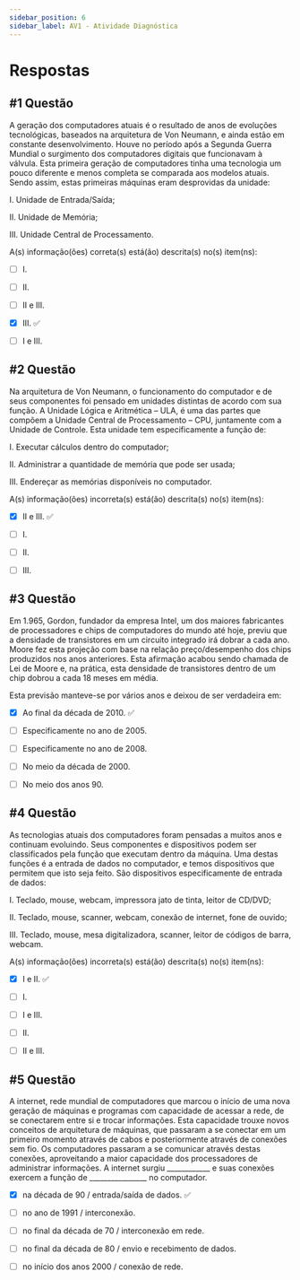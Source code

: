```yaml
---
sidebar_position: 6
sidebar_label: AV1 - Atividade Diagnóstica
---
```


# Respostas



## #1 Questão

  


A geração dos computadores atuais é o resultado de anos de evoluções tecnológicas, baseados na arquitetura de Von Neumann, e ainda estão em constante desenvolvimento. Houve no período após a Segunda Guerra Mundial o surgimento dos computadores digitais que funcionavam à válvula. Esta primeira geração de computadores tinha uma tecnologia um pouco diferente e menos completa se comparada aos modelos atuais. Sendo assim, estas primeiras máquinas eram desprovidas da unidade:  
  
I. Unidade de Entrada/Saída;  
  
II. Unidade de Memória;  
  
III. Unidade Central de Processamento.  
  
A(s) informação(ões) correta(s) está(ão) descrita(s) no(s) item(ns):

  

- [ ] I.

- [ ] II.

- [ ] II e III.

- [x] III. ✅

- [ ] I e III.




## #2 Questão

  


Na arquitetura de Von Neumann, o funcionamento do computador e de seus componentes foi pensado em unidades distintas de acordo com sua função. A Unidade Lógica e Aritmética – ULA, é uma das partes que compõem a Unidade Central de Processamento – CPU, juntamente com a Unidade de Controle. Esta unidade tem especificamente a função de:  
  
I. Executar cálculos dentro do computador;  
  
II. Administrar a quantidade de memória que pode ser usada;  
  
III. Endereçar as memórias disponíveis no computador.

A(s) informação(ões) incorreta(s) está(ão) descrita(s) no(s) item(ns):

  

- [x] II e III. ✅

- [ ] I.

- [ ] II.

- [ ] III.




## #3 Questão

  


Em 1.965, Gordon, fundador da empresa Intel, um dos maiores fabricantes de processadores e chips de computadores do mundo até hoje, previu que a densidade de transistores em um circuito integrado irá dobrar a cada ano. Moore fez esta projeção com base na relação preço/desempenho dos chips produzidos nos anos anteriores. Esta afirmação acabou sendo chamada de Lei de Moore e, na prática, esta densidade de transistores dentro de um chip dobrou a cada 18 meses em média.  
  
Esta previsão manteve-se por vários anos e deixou de ser verdadeira em:

  

- [x] Ao final da década de 2010. ✅

- [ ] Especificamente no ano de 2005.

- [ ] Especificamente no ano de 2008.

- [ ] No meio da década de 2000.

- [ ] No meio dos anos 90.



## #4 Questão

  


As tecnologias atuais dos computadores foram pensadas a muitos anos e continuam evoluindo. Seus componentes e dispositivos podem ser classificados pela função que executam dentro da máquina. Uma destas funções é a entrada de dados no computador, e temos dispositivos que permitem que isto seja feito. São dispositivos especificamente de entrada de dados:  
  
I. Teclado, mouse, webcam, impressora jato de tinta, leitor de CD/DVD;  
  
II. Teclado, mouse, scanner, webcam, conexão de internet, fone de ouvido;  
  
III. Teclado, mouse, mesa digitalizadora, scanner, leitor de códigos de barra, webcam.  
  
A(s) informação(ões) incorreta(s) está(ão) descrita(s) no(s) item(ns):

  

- [x] I e II. ✅

- [ ] I.

- [ ] I e III.

- [ ] II.

- [ ] II e III.


## #5 Questão

  


A internet, rede mundial de computadores que marcou o início de uma nova geração de máquinas e programas com capacidade de acessar a rede, de se conectarem entre si e trocar informações. Esta capacidade trouxe novos conceitos de arquitetura de máquinas, que passaram a se conectar em um primeiro momento através de cabos e posteriormente através de conexões sem fio. Os computadores passaram a se comunicar através destas conexões, aproveitando a maior capacidade dos processadores de administrar informações. A internet surgiu ____________ e suas conexões exercem a função de ________________ no computador.

  

- [x] na década de 90 / entrada/saída de dados. ✅

- [ ] no ano de 1991 / interconexão.

- [ ] no final da década de 70 / interconexão em rede.

- [ ] no final da década de 80 / envio e recebimento de dados.

- [ ] no início dos anos 2000 / conexão de rede.	